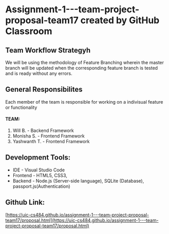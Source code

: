 # Assignment-1---team-project-proposal-team17 created by GitHub Classroom

## Team Workflow Strategyh

We will be using the methodology of Feature Branching wherein the master branch will be updated when the corresponding feature branch is tested and is ready without any errors.

## General Responsibilites

Each member of the team is responsible for working on a indivisual feature or functionality

#### **TEAM:**
1. Will B. - Backend Framework
2. Monisha S. - Frontend Framework
3. Yashwanth T. - Frontend Framework

## Development Tools:
* IDE - Visual Studio Code
* Frontend - HTML5, CSS3,
* Backend - Node.js (Server-side language), SQLite (Database), passport.js(Authentication)

## Github Link:
[https://uic-cs484.github.io/assignment-1---team-project-proposal-team17/proposal.html](https://uic-cs484.github.io/assignment-1---team-project-proposal-team17/proposal.html)
